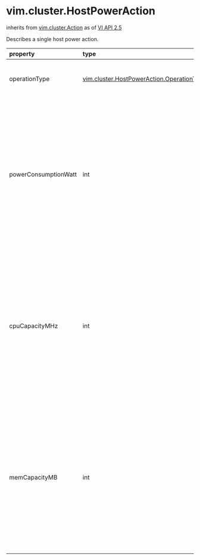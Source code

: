 vim.cluster.HostPowerAction
===========================
inherits from [vim.cluster.Action](docs/vim.cluster.Action.md)
as of [VI API 2.5](vim.version.md#vim.version.version2)


Describes a single host power action.

| property | type | optional | priv | desc |
|:---------|:-----|:---------|:-----|:-----|
| operationType | [vim.cluster.HostPowerAction.OperationType](vim.cluster.HostPowerAction.OperationType.md "vim.cluster.HostPowerAction.OperationType") | None | None | Specify whether the action is power on or power off |
| powerConsumptionWatt | int | true | None | Estimated power consumption of the host. In case of power-on,  this is the projected increase in the cluster's power  consumption. In case of power off, this is the projected  decrease in the cluster's power consumption |
| cpuCapacityMHz | int | true | None | CPU capacity of the host in units of MHz. In case of power-on  action, this is the projected increase in the cluster's CPU  capacity. In case of power off, this is the projected decrease  in the cluster's CPU capacity. |
| memCapacityMB | int | true | None | Memory capacity of the host in units of MM. In case of power-on  action, this is the projected increase in the cluster's memory  capacity. In case of power off, this is the projected decrease  in the cluster's memory capacity. |


